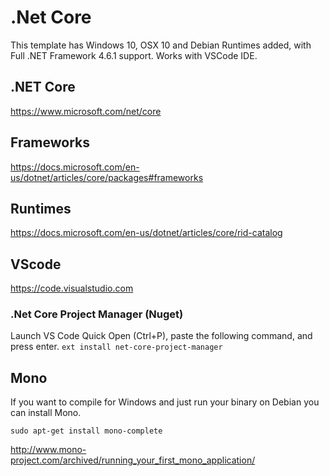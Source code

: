 # .Net Core

This template has Windows 10, OSX 10 and Debian Runtimes added, with Full .NET Framework 4.6.1 support. Works with VSCode IDE.

## .NET Core
https://www.microsoft.com/net/core

## Frameworks
https://docs.microsoft.com/en-us/dotnet/articles/core/packages#frameworks

## Runtimes
https://docs.microsoft.com/en-us/dotnet/articles/core/rid-catalog

## VScode
https://code.visualstudio.com

### .Net Core Project Manager (Nuget)

Launch VS Code Quick Open (Ctrl+P), paste the following command, and press enter. 
```ext install net-core-project-manager```

## Mono 

If you want to compile for Windows and just run your binary on Debian you can install Mono.

```sudo apt-get install mono-complete```

http://www.mono-project.com/archived/running_your_first_mono_application/
